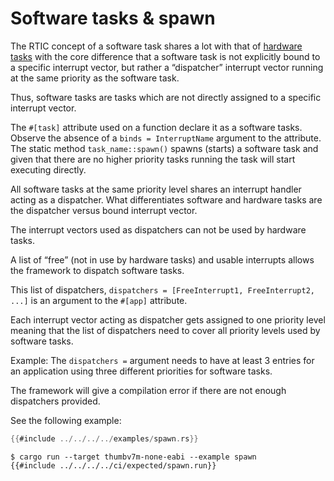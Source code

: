 # Software tasks & spawn

The RTIC concept of a software task shares a lot with that of [hardware tasks](./hardware_tasks.md)
with the core difference that a software task is not explicitly bound to a specific
interrupt vector, but rather a “dispatcher” interrupt vector running
at the same priority as the software task.

Thus, software tasks are tasks which are not directly assigned to a specific interrupt vector.

The `#[task]` attribute used on a function declare it as a software tasks.
Observe the absence of a `binds = InterruptName` argument to the attribute.
The static method `task_name::spawn()` spawns (starts) a software task and
given that there are no higher priority tasks running the task will start executing directly.

All software tasks at the same priority level shares an interrupt handler acting as a dispatcher.
What differentiates software and hardware tasks are the dispatcher versus bound interrupt vector.

The interrupt vectors used as dispatchers can not be used by hardware tasks.

A list of “free” (not in use by hardware tasks) and usable interrupts allows the framework
to dispatch software tasks.

This list of dispatchers, `dispatchers = [FreeInterrupt1, FreeInterrupt2, ...]` is an
argument to the `#[app]` attribute.

Each interrupt vector acting as dispatcher gets assigned to one priority level meaning that
the list of dispatchers need to cover all priority levels used by software tasks.

Example: The `dispatchers =` argument needs to have at least 3 entries for an application using
three different priorities for software tasks.

The framework will give a compilation error if there are not enough dispatchers provided.

See the following example:

``` rust
{{#include ../../../../examples/spawn.rs}}
```

``` console
$ cargo run --target thumbv7m-none-eabi --example spawn
{{#include ../../../../ci/expected/spawn.run}}
```
